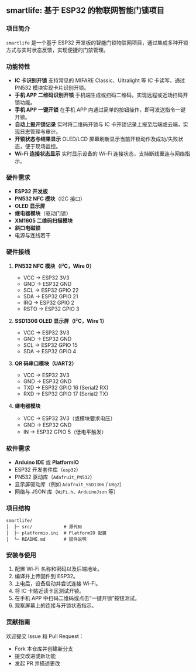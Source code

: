 ## smartlife: 基于 ESP32 的物联网智能门锁项目

### 项目简介

`smartlife` 是一个基于 ESP32 开发板的智能门锁物联网项目，通过集成多种开锁方式与实时状态反馈，实现便捷的门禁管理。

### 功能特性

* **IC 卡识别开锁**
  支持常见的 MIFARE Classic、Ultralight 等 IC 卡读写，通过 PN532 模块实现卡片识别开锁。
* **手机 APP 二维码识别开锁**
  手机端生成或扫码二维码，实现远程或近场扫码开锁功能。
* **手机 APP 一键开锁**
  在手机 APP 内通过简单的按钮操作，即可发送指令一键开锁。
* **自动上报开锁记录**
  实时将二维码开锁与 IC 卡开锁记录上报至后端或云端，实现日志管理与审计。
* **开锁状态与结果显示**
  OLED/LCD 屏幕刷新显示当前开锁动作及成功/失败状态，便于现场监控。
* **Wi-Fi 连接状态显示**
  实时显示设备的 Wi-Fi 连接状态，支持断线重连与网络指示。

### 硬件需求

* **ESP32 开发板**
* **PN532 NFC 模块**（I2C 接口）
* **OLED 显示屏**
* **继电器模块**（驱动门锁）
* **XM1605 二维码扫描模块**
* **斜口电磁锁**
* 电源与连线若干

### 硬件接线

1. **PN532 NFC 模块（I²C，Wire 0）**

   * VCC → ESP32 3V3
   * GND → ESP32 GND
   * SCL → ESP32 GPIO 22
   * SDA → ESP32 GPIO 21
   * IRQ → ESP32 GPIO 2
   * RSTO → ESP32 GPIO 3

2. **SSD1306 OLED 显示屏（I²C，Wire 1）**

   * VCC → ESP32 3V3
   * GND → ESP32 GND
   * SCL → ESP32 GPIO 15
   * SDA → ESP32 GPIO 4

3. **QR 码串口模块（UART2）**

   * VCC → ESP32 3V3
   * GND → ESP32 GND
   * TXD → ESP32 GPIO 16 (Serial2 RX)
   * RXD → ESP32 GPIO 17 (Serial2 TX)

4. **继电器模块**

   * VCC → ESP32 3V3（或模块要求电压）
   * GND → ESP32 GND
   * IN → ESP32 GPIO 5（低电平触发）

### 软件需求

* **Arduino IDE** 或 **PlatformIO**
* ESP32 开发套件库（`esp32`）
* PN532 驱动库（`Adafruit_PN532`）
* 显示屏驱动库（例如 `Adafruit_SSD1306` / `U8g2`）
* 网络与 JSON 库（`WiFi.h`、`ArduinoJson` 等）

### 项目结构

```
smartlife/
│  ├─ src/            # 源代码
│  ├─ platformio.ini  # PlatformIO 配置
│  └─ README.md       # 固件说明
```

### 安装与使用

1. 配置 Wi-Fi 名称和密码以及后端地址。
2. 编译并上传固件到 ESP32。
3. 上电后，设备启动并尝试连接 Wi-Fi。
4. 将 IC 卡贴近读卡区测试开锁。
5. 在手机 APP 中扫码二维码或点击“一键开锁”按钮测试。
6. 观察屏幕上的连接与开锁状态指示。

### 贡献指南

欢迎提交 Issue 和 Pull Request：

* Fork 本仓库并创建新分支
* 提交改进或新功能
* 发起 PR 并描述更改
